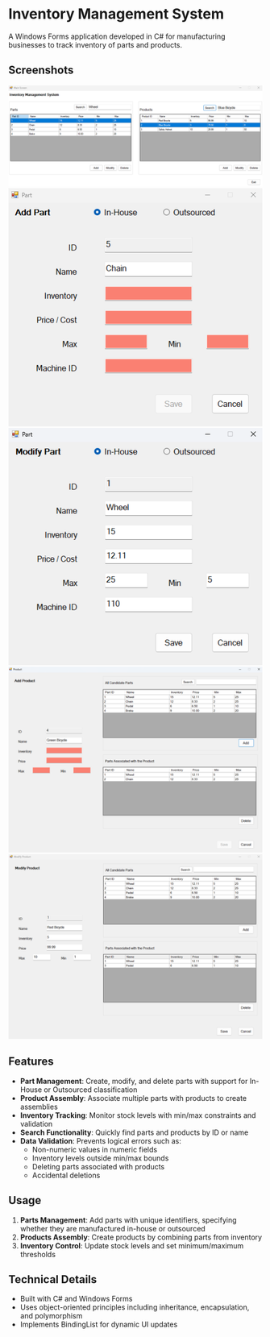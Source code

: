 # Inventory Management System

A Windows Forms application developed in C# for manufacturing businesses to track inventory of parts and products.

## Screenshots

![Main Form](https://github.com/MatthewMorrow/C968-inventory-management-system/blob/main/Screenshots/MainForm.png)
![Add Part Form](https://github.com/MatthewMorrow/C968-inventory-management-system/blob/main/Screenshots/AddPartForm.png)
![Modify Part Form](https://github.com/MatthewMorrow/C968-inventory-management-system/blob/main/Screenshots/ModifyPartForm.png)
![Add Product Form](https://github.com/MatthewMorrow/C968-inventory-management-system/blob/main/Screenshots/AddProductForm.png)
![Modify Product Form](https://github.com/MatthewMorrow/C968-inventory-management-system/blob/main/Screenshots/ModifyProductForm.png)

## Features

- **Part Management**: Create, modify, and delete parts with support for In-House or Outsourced classification
- **Product Assembly**: Associate multiple parts with products to create assemblies
- **Inventory Tracking**: Monitor stock levels with min/max constraints and validation
- **Search Functionality**: Quickly find parts and products by ID or name
- **Data Validation**: Prevents logical errors such as:
  - Non-numeric values in numeric fields
  - Inventory levels outside min/max bounds
  - Deleting parts associated with products
  - Accidental deletions

## Usage

1. **Parts Management**: Add parts with unique identifiers, specifying whether they are manufactured in-house or outsourced
2. **Products Assembly**: Create products by combining parts from inventory
3. **Inventory Control**: Update stock levels and set minimum/maximum thresholds

## Technical Details

- Built with C# and Windows Forms
- Uses object-oriented principles including inheritance, encapsulation, and polymorphism
- Implements BindingList for dynamic UI updates
